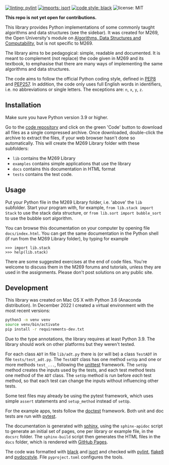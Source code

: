 [![linting: pylint](https://img.shields.io/badge/linting-pylint-yellowgreen)](https://github.com/PyCQA/pylint)
[![imports: isort](https://img.shields.io/badge/imports-isort-%231674b1?style=flat&labelColor=ef8336)](https://pycqa.github.io/isort/)
[![code style: black](https://img.shields.io/badge/code%20style-black-black)](https://github.com/psf/black)
![license: MIT](https://img.shields.io/github/license/mwermelinger/m269-library)

**This repo is not yet open for contributions.**

This library provides Python implementations of some
commonly taught algorithms and data structures (see the sidebar).
It was created for M269, the Open University's
module on [Algorithms, Data Structures and Computability](http://www.open.ac.uk/courses/modules/m269),
but is not specific to M269.

The library aims to be pedagogical: simple, readable and documented.
It is meant to complement (not replace) the code
given in M269 and its textbook,
to emphasise that there are many ways of implementing
the same algorithms and data structures.

The code aims to follow the official Python coding style,
defined in [PEP8](http://pep8.org)
and [PEP257](https://www.python.org/dev/peps/pep-0257/).
In addition, the code only uses full English words in identifiers,
i.e. no abbreviations or single letters.
The exceptions are: `n`, `x`, `y`, `z`.

## Installation

Make sure you have Python version 3.9 or higher.

Go to the [code repository](https://github.com/mwermelinger/m269-library) and
click on the green 'Code' button to download all files as a single compressed archive.
Once downloaded, double-click the archive to extract the files,
if your web browser hasn't done so automatically.
This will create the M269 Library folder with these subfolders:

- `lib` contains the M269 Library
- `examples` contains simple applications that use the library
- `docs` contains this documentation in HTML format
- `tests` contains the test code.

## Usage

Put your Python file in the M269 Library folder,
i.e. 'above' the `lib` subfolder.
Start your program with, for example,
`from lib.stack import Stack` to use the stack data structure,
or `from lib.sort import bubble_sort` to use the bubble sort algorithm.

You can browse this documentation on your computer by opening file `docs/index.html`.
You can get the same documentation in the Python shell
(if run from the M269 Library folder), by typing for example
```
>>> import lib.stack
>>> help(lib.stack)
```

There are some suggested exercises at the end of code files.
You're welcome to discuss them in the M269 forums and tutorials,
unless they are used in the assignments.
Please don't post solutions on any public site.

## Development

This library was created on Mac OS X with Python 3.6 (Anaconda distribution).
In December 2022 I created a virtual environment with the most recent versions:
```bash
python3 -m venv venv
source venv/bin/activate
pip install -r requirements-dev.txt
```
Due to the type annotations, the library requires at least Python 3.9.
The library should work on other platforms but they weren't tested.

For each class `ADT` in file `lib/adt.py` there is (or will be)
a class `TestADT` in file `tests/test_adt.py`.
The `TestADT` class has one method `setUp` and
one or more methods `test_...`, following the
[unittest](https://docs.python.org/3/library/unittest.html) framework.
The `setUp` method creates the inputs used by the tests,
and each test method tests one method of the `ADT` class.
The `setUp` method is run before _each_ test method,
so that each test can change the inputs without influencing other tests.

Some test files may already be using the pytest framework, which
uses simple `assert` statements and `setup_method` instead of `setUp`.

For the example apps, tests follow the
[doctest](https://docs.python.org/3/library/doctest.html) framework.
Both unit and doc tests are run with [pytest](https://docs.pytest.org).

The documentation is generated with [sphinx](http://sphinx-doc.org),
using the `sphinx-apidoc` script to generate an initial set of pages,
one per library or example file, in the `docsrc` folder.
The `sphinx-build` script then generates the HTML files in the `docs` folder,
which is rendered with [GitHub Pages](https://docs.github.com/en/pages/quickstart).

The code was formatted with [black](https://black.readthedocs.io/en/stable/)
and [isort](https://pycqa.github.io/isort/) and checked with
[pylint](http://pylint.org), [flake8](http://flake8.pycqa.org/) and
[pydocstyle](http://www.pydocstyle.org/).
File `pyproject.toml` configures the tools.
